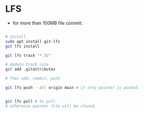 # LFS
* for more than 100MB file commit.

```bash

# Install
sudo apt install git-lfs
git lfs install

git lfs track "*.7z"

# Update track rule
git add .gitattributes

# Then add, commit, push

git lfs push --all origin main # if only pointer is pushed.


git lfs pull # to pull
# otherwise pointer file will be cloned.

```
